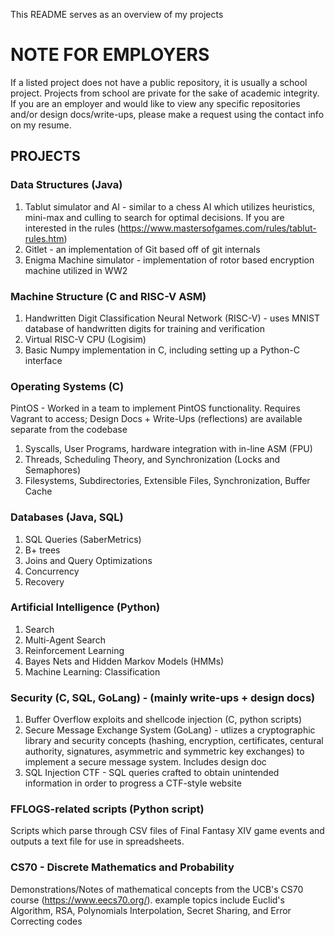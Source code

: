 This README serves as an overview of my projects
# NOTE FOR EMPLOYERS
If a listed project does not have a public repository, it is usually a school project. Projects from school are private for the sake of academic integrity. If you are an employer and would like to view any specific repositories and/or design docs/write-ups, please make a request using the contact info on my resume.
## PROJECTS
### Data Structures (Java)
1. Tablut simulator and AI - similar to a chess AI which utilizes heuristics, mini-max and culling to search for optimal decisions. If you are interested in the rules (https://www.mastersofgames.com/rules/tablut-rules.htm)
2. Gitlet - an implementation of Git based off of git internals
3. Enigma Machine simulator - implementation of rotor based encryption machine utilized in WW2
### Machine Structure (C and RISC-V ASM)
1. Handwritten Digit Classification Neural Network (RISC-V) - uses MNIST database of handwritten digits for training and verification
2. Virtual RISC-V CPU (Logisim)
3. Basic Numpy implementation in C, including setting up a Python-C interface
### Operating Systems (C)
PintOS - Worked in a team to implement PintOS functionality. Requires Vagrant to access; Design Docs + Write-Ups (reflections) are available separate from the codebase
1. Syscalls, User Programs, hardware integration with in-line ASM (FPU)
2. Threads, Scheduling Theory, and Synchronization (Locks and Semaphores)
3. Filesystems, Subdirectories, Extensible Files, Synchronization, Buffer Cache
### Databases (Java, SQL)
1. SQL Queries (SaberMetrics)
2. B+ trees
3. Joins and Query Optimizations
4. Concurrency
5. Recovery
### Artificial Intelligence (Python)
1. Search
2. Multi-Agent Search
3. Reinforcement Learning
4. Bayes Nets and Hidden Markov Models (HMMs)
5. Machine Learning: Classification
### Security (C, SQL, GoLang) - (mainly write-ups + design docs)
1. Buffer Overflow exploits and shellcode injection (C, python scripts)
2. Secure Message Exchange System (GoLang) - utlizes a cryptographic library and security concepts (hashing, encryption, certificates, centural authority, signatures, asymmetric and symmetric key exchanges) to implement a secure message system. Includes design doc
3. SQL Injection CTF - SQL queries crafted to obtain unintended information in order to progress a CTF-style website
### FFLOGS-related scripts (Python script)
Scripts which parse through CSV files of Final Fantasy XIV game events and outputs a text file for use in spreadsheets.
### CS70 - Discrete Mathematics and Probability
Demonstrations/Notes of mathematical concepts from the UCB's CS70 course (https://www.eecs70.org/).
example topics include Euclid's Algorithm, RSA, Polynomials Interpolation, Secret Sharing, and Error Correcting codes
